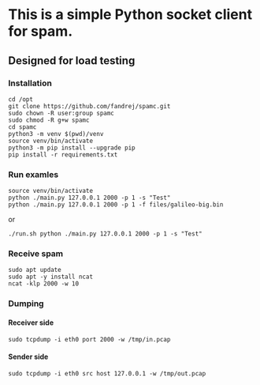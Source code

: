 # This is a simple Python socket client for spam.
## Designed for load testing
### Installation
```
cd /opt
git clone https://github.com/fandrej/spamc.git
sudo chown -R user:group spamc
sudo chmod -R g+w spamc
cd spamc
python3 -m venv $(pwd)/venv
source venv/bin/activate
python3 -m pip install --upgrade pip
pip install -r requirements.txt
```

### Run examles
```
source venv/bin/activate
python ./main.py 127.0.0.1 2000 -p 1 -s "Test"
python ./main.py 127.0.0.1 2000 -p 1 -f files/galileo-big.bin
```   
or
```
./run.sh python ./main.py 127.0.0.1 2000 -p 1 -s "Test"
```

### Receive spam
```
sudo apt update
sudo apt -y install ncat
ncat -klp 2000 -w 10
```

### Dumping
#### Receiver side
```
sudo tcpdump -i eth0 port 2000 -w /tmp/in.pcap
```

#### Sender side
```
sudo tcpdump -i eth0 src host 127.0.0.1 -w /tmp/out.pcap
```

